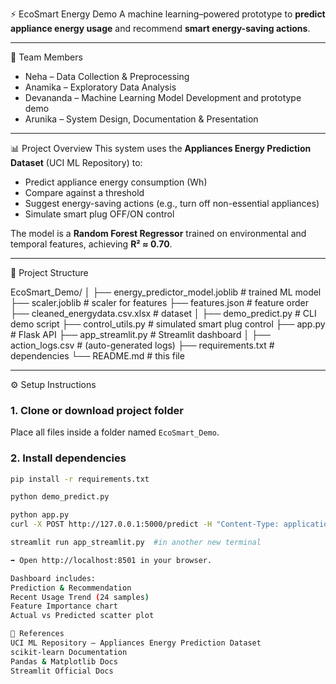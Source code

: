 ⚡ EcoSmart Energy Demo
A machine learning–powered prototype to **predict appliance energy usage** and recommend **smart energy-saving actions**.

---

👥 Team Members
- Neha – Data Collection & Preprocessing  
- Anamika – Exploratory Data Analysis  
- Devananda – Machine Learning Model Development and prototype demo
- Arunika – System Design, Documentation & Presentation  

---

📊 Project Overview
This system uses the **Appliances Energy Prediction Dataset** (UCI ML Repository) to:
- Predict appliance energy consumption (Wh)  
- Compare against a threshold  
- Suggest energy-saving actions (e.g., turn off non-essential appliances)  
- Simulate smart plug OFF/ON control  

The model is a **Random Forest Regressor** trained on environmental and temporal features, achieving **R² ≈ 0.70**.

---

📂 Project Structure

EcoSmart_Demo/
│
├── energy_predictor_model.joblib # trained ML model
├── scaler.joblib # scaler for features
├── features.json # feature order
├── cleaned_energydata.csv.xlsx # dataset
│
├── demo_predict.py # CLI demo script
├── control_utils.py # simulated smart plug control
├── app.py # Flask API
├── app_streamlit.py # Streamlit dashboard
│
├── action_logs.csv # (auto-generated logs)
├── requirements.txt # dependencies
└── README.md # this file


---

⚙️ Setup Instructions

### 1. Clone or download project folder
Place all files inside a folder named `EcoSmart_Demo`.

### 2. Install dependencies
```bash
pip install -r requirements.txt

python demo_predict.py

python app.py
curl -X POST http://127.0.0.1:5000/predict -H "Content-Type: application/json" -d '{}' 

streamlit run app_streamlit.py  #in another new terminal

➡ Open http://localhost:8501 in your browser.

Dashboard includes:
Prediction & Recommendation
Recent Usage Trend (24 samples)
Feature Importance chart
Actual vs Predicted scatter plot

📑 References
UCI ML Repository – Appliances Energy Prediction Dataset
scikit-learn Documentation
Pandas & Matplotlib Docs
Streamlit Official Docs
